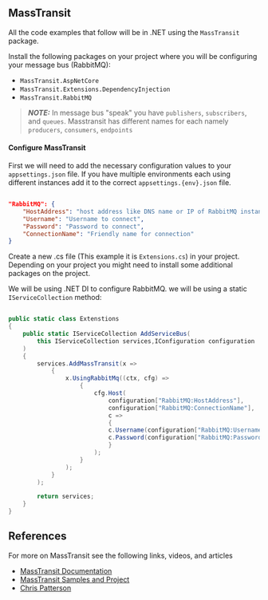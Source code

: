 ##  MassTransit

All the code examples that follow will be in .NET using the `MassTransit` package.

Install the following packages on your project where you will be configuring your message bus (RabbitMQ):

- `MassTransit.AspNetCore`
- `MassTransit.Extensions.DependencyInjection`
- `MassTransit.RabbitMQ`

> **_NOTE:_**  In message bus "speak" you have `publishers`, `subscribers`, and `queues`. Masstransit has different names for each namely `producers`, `consumers`, `endpoints`

#### Configure MassTransit

First we will need to add the necessary configuration values to your `appsettings.json` file. If you have multiple environments each using different instances add it to the correct `appsettings.{env}.json` file.

```json

"RabbitMQ": {
    "HostAddress": "host address like DNS name or IP of RabbitMQ instance",
    "Username": "Username to connect",
    "Password": "Password to connect",
    "ConnectionName": "Friendly name for connection"
}

```

Create a new .cs file (This example it is `Extensions.cs`) in your project. Depending on your project you might need to install some additional packages on the project.

We will be using .NET DI to configure RabbitMQ. we will be using a static `IServiceCollection` method:

```cs

public static class Extenstions
{
    public static IServiceCollection AddServiceBus(
        this IServiceCollection services,IConfiguration configuration
    )
    {
        services.AddMassTransit(x =>
            {   
                x.UsingRabbitMq((ctx, cfg) =>
                    {
                        cfg.Host(
                            configuration["RabbitMQ:HostAddress"], 
                            configuration["RabbitMQ:ConnectionName"], 
                            c =>
                            {
                            c.Username(configuration["RabbitMQ:Username"]);
                            c.Password(configuration["RabbitMQ:Password"]);
                            }
                        );                    
                    }
                );
            }
        );

        return services;
    }
}

```

## References

For more on MassTransit see the following links, videos, and articles

- [MassTransit Documentation](https://masstransit.io/documentation/concepts)
- [MassTransit Samples and Project](https://github.com/orgs/MassTransit/repositories?type=all)
- [Chris Patterson](https://www.youtube.com/@PhatBoyG)